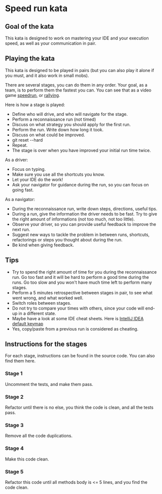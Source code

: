 # Speed run kata

## Goal of the kata

This kata is designed to work on mastering your IDE and your execution speed, as well as your communication in pair.

## Playing the kata

This kata is designed to be played in pairs (but you can also play it alone if you must, and it also work in small mobs).

There are several stages, you can do them in any order. Your goal, as a team, is to perform them the fastest you can. You can see that as a video game [speedrun](https://en.wikipedia.org/wiki/Speedrun), or [rallying](https://en.wikipedia.org/wiki/Rallying).

Here is how a stage is played:
- Define who will drive, and who will navigate for the stage.
- Perform a reconnaissance run (not timed)
- Discuss on what strategy you should apply for the first run.
- Perform the run. Write down how long it took.
- Discuss on what could be improved.
- git reset --hard
- Repeat.
- The stage is over when you have improved your initial run time twice.

As a driver:
- Focus on typing.
- Make sure you use all the shortcuts you know.
- Let your IDE do the work!
- Ask your navigator for guidance during the run, so you can focus on going fast.

As a navigator:
- During the reconnaissance run, write down steps, directions, useful tips.
- During a run, give the information the driver needs to be fast. Try to give the right amount of informations (not too much, not too little).
- Observe your driver, so you can provide useful feedback to improve the next run.
- Suggest new ways to tackle the problem in between runs, shortcuts, refactorings or steps you thought about during the run.
- Be kind when giving feedback.


## Tips
- Try to spend the right amount of time for you during the reconnaissance run. Go too fast and it will be hard to perform a good time during the runs. Go too slow and you won't have much time left to perform many stages.
- Perform a 5 minutes retrospective between stages in pair, to see what went wrong, and what worked well.
- Switch roles between stages.
- Do not try to compare your times with others, since your code will end-up in a different state.
- Maybe have a look at some IDE cheat sheets. Here is [IntelliJ IDEA default keymap](https://resources.jetbrains.com/storage/products/intellij-idea/docs/IntelliJIDEA_ReferenceCard.pdf)
- Yes, copy/paste from a previous run is considered as cheating.

## Instructions for the stages

For each stage, instructions can be found in the source code. You can also find them here.

### Stage 1

Uncomment the tests, and make them pass.

### Stage 2

Refactor until there is no else, you think the code is clean, and all the tests pass.

### Stage 3

Remove all the code duplications.

### Stage 4

Make this code clean.

### Stage 5

Refactor this code until all methods body is <= 5 lines, and you find the code clean.

